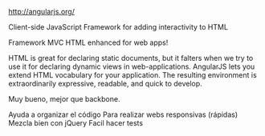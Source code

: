 http://angularjs.org/

Client-side JavaScript Framework for adding interactivity to HTML

Framework MVC
HTML enhanced for web apps!

HTML is great for declaring static documents, but it falters when we try to use it for declaring dynamic views in web-applications. AngularJS lets you extend HTML vocabulary for your application. The resulting environment is extraordinarily expressive, readable, and quick to develop.


Muy bueno, mejor que backbone.


Ayuda a organizar el código
Para realizar webs responsivas (rápidas)
Mezcla bien con jQuery
Facil hacer tests
